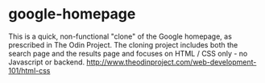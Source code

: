 # google-homepage

This is a quick, non-functional "clone" of the Google homepage, as prescribed in The Odin Project. The cloning project includes both the search page and the results page and focuses on HTML / CSS only - no Javascript or backend.
http://www.theodinproject.com/web-development-101/html-css
